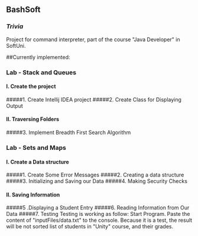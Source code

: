 BashSoft
---
### *Trivia*

Project for command interpreter, part of the course 
"Java Developer" in SoftUni.

##Currently implemented:

### Lab - Stack and Queues
#### I. Create the project
#####1. Create Intellij IDEA project
#####2. Create Class for Displaying Output
#### II. Traversing Folders
#####3. Implement Breadth First Search Algorithm
### Lab - Sets and Maps
#### I. Create a Data structure
#####1. Create Some Error Messages
#####2. Creating a data structure
#####3. Initializing and Saving our Data
#####4. Making Security Checks
#### II. Saving Information
#####5 .Displaying a Student Entry
#####6. Reading Information from Our Data
#####7. Testing
Testing is working as follow:
Start Program. Paste the content of "inputFiles/data.txt" to the console.
Because it is a test, the result will be not sorted list of students in "Unity" course, and their grades.